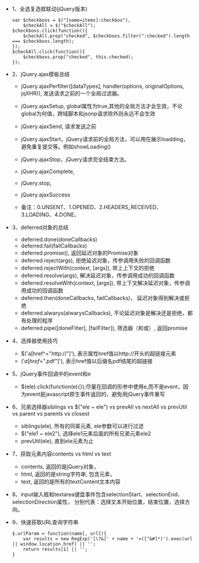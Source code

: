 * 1、全选复选框联动(jQuery版本)
	```
	var $checkboxs = $("[name=items]:checkbox"),
	    $checkAll = $("$checkAll");
	$checkboxs.click(function(){
	    $checkAll.prop("checked", $checkboxs.filter(":checked").length === $checkboxs.length);
	});
	$checkAll.click(function(){
	    $checkboxs.prop("checked", this.checked);
	});
	```

* 2、jQuery.ajax模板总结
	- jQuery.ajaxPerfilter([dataTypes], handler(options, originalOptions, jqXHR)), 发送请求之前的一个全局过滤器。
	- jQuery.ajaxSetup, global属性为true,其他的全局方法才会生效，不论global为何值，跨域脚本和jsonp请求除外则永远不会生效
	- jQuery.ajaxSend, 请求发送之前
	- jQuery.ajaxStart，jQuery请求前的全局方法，可以用在展示loadding，避免重复提交等。例如showLoading()
	- jQuery.ajaxStop，jQuery请求完全结束方法。
	- jQuery.ajaxComplete,
	- jQuery.stop,
	- jQuery.ajaxSuccess

	- 备注：0.UNSENT、1.OPENED、2.HEADERS_RECEIVED、3.LOADING、4.DONE、

* 3、deferred对象的总结
	- deferred.done(doneCallbacks)
	- deferred.fail(failCallbacks)
	- deferred.promise(), 返回延迟对象的Promise对象
	- deferred.reject(args), 拒绝延迟对象，传参调用失败的回调函数
	- deferred.rejectWith(context, [args]), 带上上下文的拒绝
	- deferred.resolve(args), 解决延迟对象，传参调用成功的回调函数
	- deferred.resolveWith(context, [args]), 带上下文解决延迟对象，传参调用成功的回调函数
	- deferred.then(doneCallbacks, failCallbacks)， 延迟对象得到解决或拒绝
	- deferred.alwarys(alwarysCallbacks), 不论延迟对象是解决还是拒绝，都有处理的程序
	- deferred.pipe([doneFilter], [failFilter]), 筛选器（和或）, 返回promise

* 4、选择器使用技巧
	- $('a[href^="http://"]'), 表示属性href值以http://开头的超链接元素
	- $('a[href$=".pdf"]'), 表示href值以后缀名pdf结尾的超链接

* 5、jQuery事件回调中的event和e
	- $(ele).click(function(e){});尽量在回调的形参中使用e,而不是event，因为event是javascript原生事件返回的，避免用jQuery事件重写

* 6、兄弟选择器siblings vs $("ele ~ ele") vs prevAll vs nextAll vs prevUtil vs parent vs parents vs closest
	- siblings(ele), 所有的同辈元素, ele参数可以进行过滤
	- $("ele1 ~ ele2"), 选择ele1元素后面的所有兄弟元素ele2
	- prevUtil(ele), 直到ele元素为止

* 7、获取元素内容contents vs html vs text
	- contents, 返回的是jQuery对象，
	- html, 返回的是string字符串, 包含元素，
	- text, 返回的是所有的textContent文本内容

* 8、input输入框和textarea键盘事件包含selectionStart、selectionEnd、selectionDirection属性，
	分别代表：选择文本开始位置，结束位置，选择方向。

* 9、快速获取URL查询字符串
	```
	$.urlParam = function(name[, url]){
		var results = new RegExp('[\?&]' + name + '=([^&#]*)').exec(url || window.location.href) || '';
		return results[1] || '';
	}
	```
